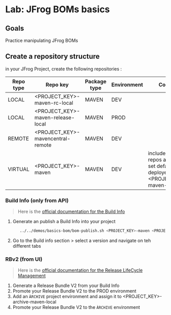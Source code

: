 # Lab: JFrog BOMs basics

## Goals

Practice manipulating JFrog BOMs

## Create a repository structure

in your JFrog Project, create the following repositories :

Repo type | Repo key | Package type | Environment | Comment
---|---|--- |--- |---
LOCAL | <PROJECT_KEY>-maven-rc-local | MAVEN | DEV |
LOCAL | <PROJECT_KEY>-maven-release-local | MAVEN | PROD |
REMOTE | <PROJECT_KEY>-mavencentral-remote | MAVEN | DEV |
VIRTUAL | <PROJECT_KEY>-maven | MAVEN | DEV | include the 3 repos above and set default deployement to  <PROJECT_KEY>-maven-rc-local

### Build Info (only from API)

> Here is the [official documentation for the Build Info](https://jfrog.com/help/r/jfrog-integrations-documentation/build-integration)

1. Generate an publish a Build Info into your project

   ```bash
      ../../demos/basics-bom/bom-publish.sh <PROJECT_KEY>-maven <PROJECT_KEY>
   ```

2. Go to the Build info section > select a version and navigate on teh different tabs

### RBv2 (from UI)

> Here is the [official documentation for the Release LifeCycle Management](https://jfrog.com/help/r/jfrog-artifactory-documentation/release-lifecycle-management)

1. Generate a Release Bundle V2 from your Build Info
2. Promote your Release Bundle V2 to the PROD environment
3. Add an ``ÀRCHIVE`` project environment and assign it to <PROJECT_KEY>-archive-maven-local
4. Promote your Release Bundle V2 to the ``ÀRCHIVE`` environment
